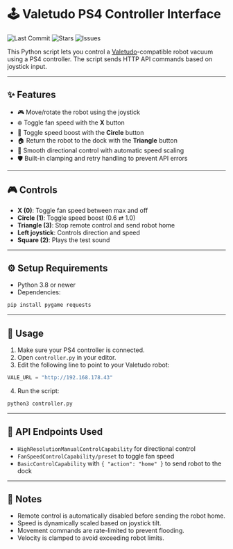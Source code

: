# 🕹️ Valetudo PS4 Controller Interface
<p>
  <img src="https://img.shields.io/github/last-commit/sloth-on-meth/valetudo-gamepad-control?color=yellow" alt="Last Commit">
  <img src="https://img.shields.io/github/stars/sloth-on-meth/valetudo-gamepad-control?style=social" alt="Stars">
  <img src="https://img.shields.io/github/issues/sloth-on-meth/valetudo-gamepad-control" alt="Issues">
</p>



This Python script lets you control a [Valetudo](https://github.com/Hypfer/Valetudo)-compatible robot vacuum using a PS4 controller. The script sends HTTP API commands based on joystick input.

---

## ✨ Features

* 🎮 Move/rotate the robot using the joystick
* ❄️ Toggle fan speed with the **X** button
* 🚀 Toggle speed boost with the **Circle** button
* 🏠 Return the robot to the dock with the **Triangle** button
* 🎯 Smooth directional control with automatic speed scaling
* 🛡️ Built-in clamping and retry handling to prevent API errors

---

## 🎮 Controls

* **X (0)**: Toggle fan speed between max and off
* **Circle (1)**: Toggle speed boost (0.6 ⇄ 1.0)
* **Triangle (3)**: Stop remote control and send robot home
* **Left joystick**: Controls direction and speed
* **Square (2)**: Plays the test sound

---

## ⚙️ Setup Requirements

* Python 3.8 or newer
* Dependencies:

```bash
pip install pygame requests
```

---

## 🚀 Usage

1. Make sure your PS4 controller is connected.
2. Open `controller.py` in your editor.
3. Edit the following line to point to your Valetudo robot:

```python
VALE_URL = "http://192.168.178.43"
```

4. Run the script:

```bash
python3 controller.py
```

---

## 📡 API Endpoints Used

* `HighResolutionManualControlCapability` for directional control
* `FanSpeedControlCapability/preset` to toggle fan speed
* `BasicControlCapability` with `{ "action": "home" }` to send robot to the dock

---

## 📝 Notes

* Remote control is automatically disabled before sending the robot home.
* Speed is dynamically scaled based on joystick tilt.
* Movement commands are rate-limited to prevent flooding.
* Velocity is clamped to avoid exceeding robot limits.
